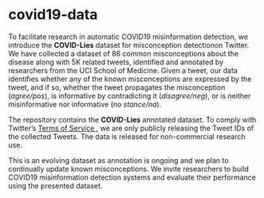 # covid19-data

To facilitate research in automatic COVID19 misinformation detection, we introduce the
<b>COVID-Lies</b> dataset for misconception detectionon Twitter. We have collected a dataset of 86 common misconceptions about the disease along with 5K related tweets, identified and annotated by researchers from the UCI School of Medicine. Given a tweet, our data identifies whether any of the
known misconceptions are expressed by the tweet, and if so, whether the tweet propagates the misconception (<i>agree/pos</i>), is informative by contradicting it (<i>disagree/neg</i>), or is neither misinformative nor informative (<i>no stance/na</i>). 

The repository contains the <b>COVID-Lies</b> annotated dataset. To comply with Twitter’s <a href = 'https://developer.twitter.com/en/developer-terms/agreement-and-policy'>Terms of Service </a>, we are only publicly releasing the Tweet IDs of the collected Tweets. The data is released for non-commercial research use.

This is an evolving dataset as annotation is ongoing and we plan to continually update known misconceptions. We invite researchers to build COVID19 misinformation detection systems and evaluate their performance using the presented dataset.

